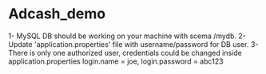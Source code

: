 # Adcash_demo

1- MySQL DB should be working on your machine with scema /mydb.
2- Update 'application.properties' file with username/password for DB user.
3- There is only one authorized user, credentials could be changed inside application.properties 
login.name = joe, login.password = abc123


